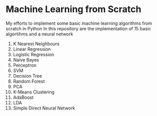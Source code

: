 # Machine Learning from Scratch
My efforts to implement some basic machine learning algorithms from scratch in Python 
In this repository are the implementation of 15 basic algortihms and a neural network
1. K Nearest Neighbours
2. Linear Regression
3. Logistic Regression
4. Naive Bayes
5. Perceptron
6. SVM
7. Decision Tree
8. Random Forest
9. PCA
10. K-Means Clustering
11. AdaBoost
12. LDA
13. Simple Direct Neural Network
